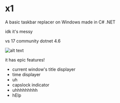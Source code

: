 # x1
A basic taskbar replacer on Windows made in C# .NET

idk it's messy

vs 17 community
dotnet 4.6

![alt text](https://skver.nixne.st/7de429.png)

it has epic features!
- current window's title displayer
- time displayer
- uh
- capslock indicator
- uhhhhhhhhh
- hElp
